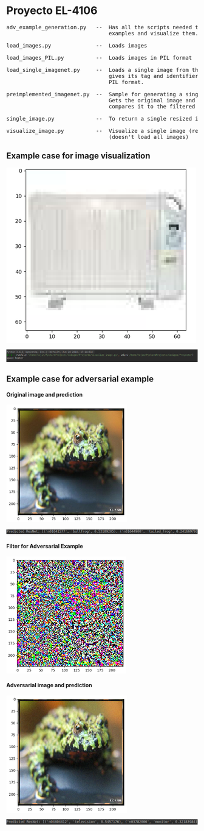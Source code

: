 # Proyecto EL-4106

<pre>
adv_example_generation.py   --  Has all the scripts needed to generate adversarial
                                examples and visualize them.
                                
load_images.py              --  Loads images

load_images_PIL.py          --  Loads images in PIL format

load_single_imagenet.py     --  Loads a single image from the ImageNet library and
                                gives its tag and identifier. Image is loaded in
                                PIL format.
                                
preimplemented_imagenet.py  --  Sample for generating a single adversarial example.
                                Gets the original image and its prediction, and
                                compares it to the filtered image and its predictiong.
                                
single_image.py             --  To return a single resized image and its tag

visualize_image.py          --  Visualize a single image (resized) and its tag 
                                (doesn't load all images)
</pre>

## Example case for image visualization

![Example image](Examples/example_image.png)

![Example text](Examples/example_text.png)

## Example case for adversarial example

#### Original image and prediction
![Example image](Examples/original_image.png)

![Example image](Examples/original_pred.png)

#### Filter for Adversarial Example
![Example image](Examples/filter.png)

#### Adversarial image and prediction
![Example image](Examples/adversarial_example.png)

![Example image](Examples/adversarial_pred.png)